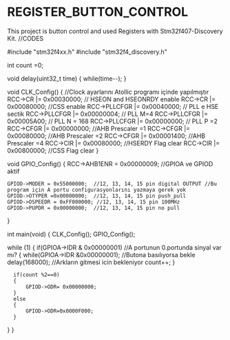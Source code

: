 # REGISTER_BUTTON_CONTROL
This project is button control and used Registers with Stm32f407-Discovery Kit.
//CODES

#include "stm32f4xx.h"
#include "stm32f4_discovery.h"

int count =0;

void delay(uint32_t time)
{
	while(time--);
}

void CLK_Config()
{
	//Clock ayarlarını Atollic programı içinde yapılmıştır
	RCC->CR |= 0x00030000; // HSEON and HSEONRDY enable
	RCC->CR |= 0x00080000; //CSS enable
	RCC->PLLCFGR |= 0x00040000; // PLL e HSE sectik
	RCC->PLLCFGR |= 0x00000004; // PLL M=4
	RCC->PLLCFGR |= 0x00005A00; // PLL N = 168
	RCC->PLLCFGR |= 0x00000000; // PLL P =2
	RCC->CFGR |= 0x00000000;    //AHB Prescaler =1
	RCC->CFGR |= 0x00080000;    //AHB Prescaler =2
	RCC->CFGR |= 0x00001400;    //AHB Prescaler =4
	RCC->CIR |= 0x00080000;     //HSERDY Flag clear
	RCC->CIR |= 0x00800000;     //CSS Flag clear
}

void GPIO_Config()
{
	RCC->AHB1ENR = 0x00000009;  //GPIOA ve GPIOD aktif

	GPIOD->MODER = 0x55000000;  //12, 13, 14, 15 pin digital OUTPUT //Bu program için A portu configurasyonlarını yazmaya gerek yok
	GPIOD->OTYPER =0x00000000;  //12, 13, 14, 15 pin push_pull
	GPIOD->OSPEEDR = 0xFF000000; //12, 13, 14, 15 pin 100MHz
	GPIOD->PUPDR = 0x00000000;  //12, 13, 14, 15 pin no pull
}

int main(void)
{
	CLK_Config();
    GPIO_Config();

  while (1)
  {
	  if(GPIOA->IDR & 0x00000001) //A portunun 0.portunda sinyal var mı?
	  {
		  while(GPIOA->IDR &0x00000001); //Butona basılıyorsa bekle
		  delay(168000); //Arkların gitmesi icin bekleniyor
		  count++;
	  }

	  if(count %2==0)
	  {
		  GPIOD->ODR= 0x00000000;
	  }
	  else
	  {
		  GPIOD->ODR=0x0000F000;
	  }

  }
}

